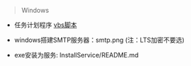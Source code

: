 > Windows

- 任务计划程序 [vbs脚本](https://github.com/colindcli/CodeGit/blob/master/Windows/Task.vbs)

- windows搭建SMTP服务器：smtp.png (注：LTS加密不要选)

- exe安装为服务: InstallService/README.md